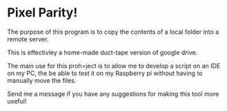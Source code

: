 # Pixel Parity!
The purpose of this program is to copy the contents of a local folder into a remote server.

This is effectivley a home-made duct-tape version of google drive.

The main use for this proh=ject is to allow me to develop a script on an IDE on my PC, the be able to test it on my Raspberry pi without having to manually move the files. 

Send me a message if you have any suggestions for making this tool more useful!
